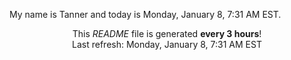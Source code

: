 My name is Tanner and today is Monday, January 8, 7:31 AM EST.

<p align="center">This <i>README</i> file is generated <b>every 3 hours</b>!</br>Last refresh: Monday, January 8, 7:31 AM EST<br /></p>
